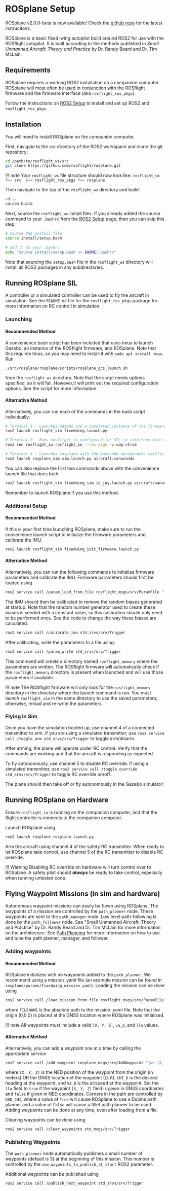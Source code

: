 # ROSplane Setup

ROSplane v2.0.0-beta is now available! Check the [github repo](https://github.com/rosflight/rosplane) for the latest instructions.

ROSplane is a basic fixed-wing autopilot build around ROS2 for use with the ROSflight autopilot.
It is built according to the methods published in *Small Unmanned Aircraft: Theory and Practice* by Dr. Randy Beard and Dr. Tim McLain.

## Requirements

ROSplane requires a working ROS2 installation on a companion computer.
ROSplane will most often be used in conjunction with the ROSflight firmware and the firmware interface (aka `rosflight_ros_pkgs`).

Follow the instructions on [ROS2 Setup](./ros2-setup.md) to install and set up ROS2 and `rosflight_ros_pkgs`.

## Installation

You will need to install ROSplane on the companion computer.

First, navigate to the src directory of the ROS2 workspace and clone the git repository:

```bash
cd /path/to/rosflight_ws/src
git clone https://github.com/rosflight/rosplane.git
```

!!! note
    Your `rosflight_ws` file structure should now look like:
    ```
    rosflight_ws
      └── src 
        ├── rosflight_ros_pkgs
        └── rosplane 
    ```

Then navigate to the top of the `rosflight_ws` directory and build:

```bash
cd ..
colcon build
```

Next, source the `rosflight_ws` install files.
If you already added the source command to your `.bashrc` from the [ROS2 Setup](./ros2-setup.md) page, then you can skip this step.

```bash
# source the install file
source install/setup.bash

# add it to your .bashrc
echo "source install/setup.bash >> $HOME/.bashrc"
```

Note that sourcing the `setup.bash` file in the `rosflight_ws` directory will install all ROS2 packages in any subdirectories.

## Running ROSplane SIL
A controller or a simulated controller can be used to fly the aircraft in simulation.
See the `README.md` file for the `rosflight_ros_pkgs` package for more information on RC controll in simulation.

### Launching

#### Recommended Method
A convenience bash script has been included that uses tmux to launch Gazebo, an instance of the ROSflight firmware, and ROSplane.
Note that this requires tmux, so you may need to install it with `sudo apt install tmux`.
Run
```bash
./src/rosplane/rosplane/scripts/rosplane_gcs_launch.sh
```
from the `rosflight_ws` directory.
Note that the script needs options specified, so it will fail.
However,it will print out the required configuration options.
See the script for more information.

#### Alternative Method
Alternatively, you can run each of the commands in the bash script individually:
```bash
# Terminal 1 - Launches Gazebo and a simulated instance of the firmware
ros2 launch rosflight_sim fixedwing.launch.py

# Terminal 2 - Runs rosflight_io configured for SIL to interface with the firmware
ros2 run rosflight_io rosflight_io --ros-args -p udp:=true

# Terminal 3 - Launches rosplane with the Anaconda aerodynamic coefficients
ros2 launch rosplane_sim sim.launch.py aircraft:=anaconda
```

You can also replace the first two commands above with the convenience launch file that does both:
```bash
ros2 launch rosflight_sim fixedwing_sim_io_joy.launch.py aircraft:=anaconda
```
Remember to launch ROSplane if you use this method.

### Additional Setup
#### Recommended Method
If this is your first time launching ROSplane, make sure to run the convenience launch script to initialize the firmware parameters and calibrate the IMU.
```bash
ros2 launch rosflight_sim fixedwing_init_firmware.launch.py
```

#### Alternative Method
Alternatively, you can run the following commands to initialize firmware parameters and calibrate the IMU.
Firmware parameters should first be loaded using
```bash
ros2 service call /param_load_from_file rosflight_msgs/srv/ParamFile "filename: /path/to/rosflight_ws/src/rosflight_ros_pkgs/rosflight_sim/params/fixedwing_firmware.yaml"
```

The IMU should then be calibrated to remove the random biases generated at startup.
Note that the random number generator used to create these biases is seeded with a constant value, so this calibration should only need to be performed once.
See the code to change the way these biases are calculated.
```bash
ros2 service call /calibrate_imu std_srvs/srv/Trigger
```

After calibrating, write the parameters to a file using:
```bash
ros2 service call /param_write std_srvs/srv/Trigger
```
This command will create a directory named `rosflight_memory` where the parameters are written.
The ROSflight firmware will automatically check if the `rosflight_memory` directory is present when launched and will use those parameters if available.

!!! note
    The ROSflight firmware will only look for the `rosflight_memory` directory in the directory where the launch command is run.
    You must launch `rosflight_sim` in the same directory to use the saved parameters; otherwise, reload and re-write the parameters.

### Flying in Sim
Once you have the simulation booted up, use channel 4 of a connected transmitter to arm.
If you are using a simulated transmitter, use `ros2 service call /toggle_arm std_srvs/srv/Trigger` to toggle arm/disarm.

After arming, the plane will operate under RC control.
Verify that the commands are working and that the aircraft is responding as expected.

To fly autonomously, use channel 5 to disable RC override.
If using a simulated transmitter, use `ros2 service call /toggle_override std_srvs/srv/Trigger` to toggle RC override on/off.

The plane should then take off or fly autonomously in the Gazebo simulator!

## Running ROSplane on Hardware
Ensure `rosflight_io` is running on the companion computer, and that the flight controller is connects to the companion computer.

Launch ROSplane using
```bash
ros2 launch rosplane rosplane.launch.py
```

Arm the aircraft using channel 4 of the safety RC transmitter.
When ready to let ROSplane take control, use channel 5 of the RC transmitter to disable RC override.

!!! Warning
    Disabling RC override on hardware will turn control over to ROSplane.
    A safety pilot should ***always*** be ready to take control, especially when running untested code.

## Flying Waypoint Missions (in sim and hardware)
Autonomous waypoint missions can easily be flown using ROSplane.
The waypoints of a mission are controlled by the `path_planner` node.
These waypoints are sent to the `path_manager` node.
Low level path-following is done by the `path_follower` node.
See "Small Unmanned Aircraft: Theory and Practice" by Dr. Randy Beard and Dr. Tim McLain for more information on the architecture.
See [Path Planning](../developer-guide/rosplane/path-planning/path-planning-overview.md) for more information on how to use and tune the path planner, manager, and follower.

### Adding waypoints

#### Recommended Method
ROSplane initializes with no waypoints added to the `path_planner`.
We recommend using a mission .yaml file (an example mission can be found in `rosplane/params/fixedwing_mission.yaml`).
Loading the mission can be done using 

```bash
ros2 service call /load_mission_from_file rosflight_msgs/srv/ParamFile "{filename: <FILENAME>}"
```

where `FILENAME` is the absolute path to the mission .yaml file.
Note that the origin (0,0,0) is placed at the GNSS location where ROSplane was initialized.

!!! note
    All waypoints must include a valid `[X, Y, Z]`, `va_d`, and `lla` values.

#### Alternative Method
Alternatively, you can add a waypoint one at a time by calling the appropriate service

```bash
ros2 service call /add_waypoint rosplane_msgs/srv/AddWaypoint "{w: [X, Y, Z], chi_d: CHI_D, lla: USE_LLA, use_chi: USE_CHI, va_d: VA_D}"
```

where `[X, Y, Z]` is the NED position of the waypoint from the origin (in meters) OR the GNSS location of the waypoint (LLA), `CHI_D` is the desired heading at the waypoint, and `VA_D` is the airspeed at the waypoint.
Set the `lla` field to `true` if the waypoint `[X, Y, Z]` field is given in GNSS coordinates and `false` if given in NED coordinates.
Corners in the path are controlled by `USE_CHI`, where a value of `True` will cause ROSplane to use a Dubins path planner and a value of `False` will cause a fillet path planner to be used.
Adding waypoints can be done at any time, even after loading from a file.

Clearing waypoints can be done using 
```bash
ros2 service call /clear_waypoints std_msgs/srv/Trigger
```

### Publishing Waypoints

The `path_planner` node automatically publishes a small number of waypoints (default is 3) at the beginning of this mission.
This number is controlled by the `num_waypoints_to_publish_at_start` ROS2 parameter. 

Additional waypoints can be published using 
```bash
ros2 service call /publish_next_waypoint std_srvs/srv/Trigger
```